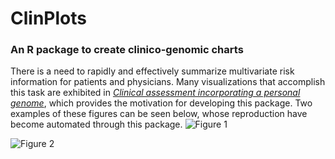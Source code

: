 # ClinPlots
### An R package to create clinico-genomic charts

There is a need to rapidly and effectively summarize multivariate risk information for patients and physicians. Many visualizations that accomplish this task are exhibited in [*Clinical assessment incorporating a personal genome*](http://www.thelancet.com/journals/lancet/article/PIIS0140-6736(10)60452-7/fulltext), which provides the motivation for developing this package. Two examples of these figures can be seen below, whose reproduction have become automated through this package.
![Figure 1](https://cloud.githubusercontent.com/assets/12614369/21381716/f9d34356-c72a-11e6-94e1-89862f56ad27.png)

![Figure 2](https://cloud.githubusercontent.com/assets/12614369/21381729/0a219992-c72b-11e6-8c65-8d51112e35eb.png)
